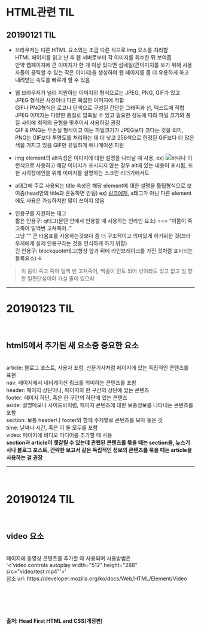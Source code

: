 # HTML관련 TIL
## 20190121 TIL

* 브라우저는 다른 HTML 요소와는 조금 다른 식으로 img 요소를 처리함<br>
HTML 페이지를 읽고 난 후 웹 서버로부터 각 이미지를 회수한 뒤 보여줌<br>
만약 웹페이지에 큰 이미지가 한 개 이상 있다면 섬네일(큰이미지를 보기 위해 사용자들이 클릭할 수 있는 작은 이미지)을 생성하여 웹 페이지를 좀 더 유용하게 하고 내려받는 속도를 빠르게 할 수 있음

* 웹 브라우저가 널리 지원하는 이미지의 형식으로는 JPEG, PNG, GIF가 있고 JPEG 형식은 사진이나 다른 복잡한 이미지에 적합<br>
  GIF나 PNG형식은 로고나 단색으로 구성된 간단한 그래픽과 선, 텍스트에 적합<br>
  JPEG 이미지는 다양한 품질로 압축될 수 있고 필요한 정도에 따라 파일 크기와 품질 사이에 최적의 균형을 맞추어서 사용하길 권장<br>
  GIF & PNG는 무손실 형식이고 이는 파일크기가 JPEG보다 크다는 것을 의미, PNG는 GIF보다 투명도를 처리하는 데 더 낫고 256색으로 한정된 GIF보다 더 많은 색을 가지고 있음 
  GIF만 유일하게 애니메이션 지원<br>
* img element의 alt속성은 이미지에 대한 설명을 나타날 때 사용, ex) <img src="banana.png" alt="바나나"> 이런식으로 사용하고 해당 이미지가 표시되지 않는 경우 alt에 있는 내용이 표시됨, 또한 시각장애인을 위해 이미지를 설명하는 스크린 리더기에서도 <br>

* a태그에 주로 사용되는 title 속성은 해당 element에 대한 설명을 툴팁형식으로 보여줌(head안의 title과 혼동하면 안됨) ex) <a href="#" title="링크예제설명입니다.">링크예제</a>, a태그가 아닌 다른 element에도 사용은 가능하지만 많이 쓰이지 않음<br>

* 인용구를 지원하는 태그<br>
짧은 인용구: q태그(문단 안에서 인용할 때 사용하는 인라인 요소)  ==> <q>이몸이 죽고죽어 일백번 고쳐죽어..</q><br>
그냥 "" 큰 타옴표를 사용하는것보다 좀 더 구조적이고 의미있게 하기위한 것(브라우저에게 실제 인용구라는 것을 인식하게 하기 위함)<br>
긴 인용구: blockquote태그(항상 앞과 뒤에 라인브레이크를 가진 것처럼 표시되는 블록요소) ↓
<blockquote>이 몸이 죽고 죽어 일백 번 고쳐죽어, 백골이 진토 되어 넋이라도 있고 없고 임 향한 일편단심이야 가실 줄이 있으랴</blockquote>
<hr>
<h1>20190123 TIL</h1> <br>
<h2>html5에서 추가된 새 요소중 중요한 요소</h2> <br>
article: 블로그 포스트, 사용자 포럼, 신문기사처럼 페이지에 있는 독립적인 콘텐츠를 표현 <br>
nav:     페이지에서 내비게이션 링크를 의미하는 콘텐츠를 포함 <br>
header:  페이지 상단이나, 페이지의 한 구간의 상단에 있는 콘텐츠 <br>
footer:  페이지 하단, 혹은 한 구간의 하단에 있는 콘텐츠 <br>
aside:   설명메모나 사이드바처럼, 페이지 콘텐츠에 대한 보충정보를 나타내는 콘텐츠를 포함 <br>
section: 보통 header나 footer와 함께 주제별로 콘텐츠를 모아 놓은 것 <br>
time:    날짜나 시간, 혹은 이 둘 모두를 포함 <br>
video:   페이지에 비디오 미디어를 추가할 때 사용 <br>
<strong>section과 article이 햇갈릴 수 있는데 관련된 콘텐츠를 묶을 때는 section을, 뉴스기사나 블로그 포스트, 간략한 보고서 같은 독립적인 정보의 콘텐츠를 묶을 때는 article을 사용하는 걸 권장</strong> <br>
<hr> <br>
<h1>20190124 TIL</h1> <br>
<h2>video 요소</h2><br>
페이지에 동영상 콘텐츠를 추가할 때 사용되며 사용방법은 <br>
'<'video controls autoplay width="512" height="288" src="video/test.mp4"'>' <br>
참조 url: https://developer.mozilla.org/ko/docs/Web/HTML/Element/Video <br>
  






<p><br>  
<p><br>
<p><br>
  <strong>출처: Head First HTML and CSS(개정판)</strong>


